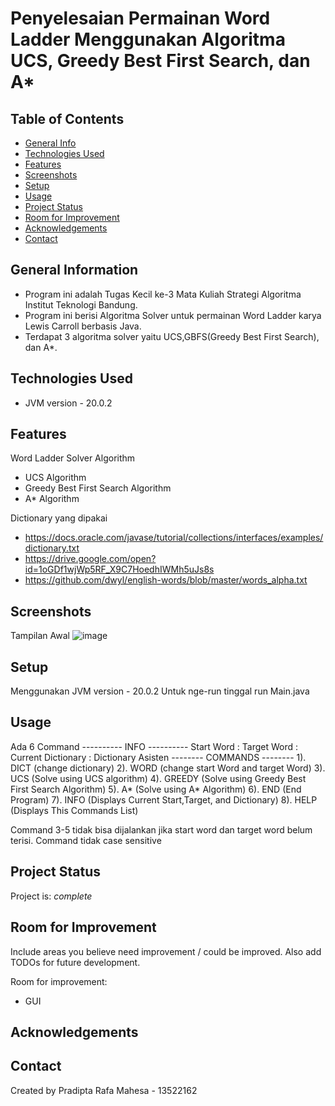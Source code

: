 # Penyelesaian Permainan Word Ladder Menggunakan Algoritma UCS, Greedy Best First Search, dan A*


## Table of Contents
* [General Info](#general-information)
* [Technologies Used](#technologies-used)
* [Features](#features)
* [Screenshots](#screenshots)
* [Setup](#setup)
* [Usage](#usage)
* [Project Status](#project-status)
* [Room for Improvement](#room-for-improvement)
* [Acknowledgements](#acknowledgements)
* [Contact](#contact)
<!-- * [License](#license) -->


## General Information
- Program ini adalah Tugas Kecil ke-3 Mata Kuliah Strategi Algoritma Institut Teknologi Bandung.
- Program ini berisi Algoritma Solver untuk permainan Word Ladder karya Lewis Carroll berbasis Java. 
- Terdapat 3 algoritma solver yaitu UCS,GBFS(Greedy Best First Search), dan A*.


## Technologies Used
- JVM version - 20.0.2


## Features

Word Ladder Solver Algorithm
- UCS Algorithm
- Greedy Best First Search Algorithm
- A* Algorithm

Dictionary yang dipakai
- https://docs.oracle.com/javase/tutorial/collections/interfaces/examples/dictionary.txt
- https://drive.google.com/open?id=1oGDf1wjWp5RF_X9C7HoedhIWMh5uJs8s
- https://github.com/dwyl/english-words/blob/master/words_alpha.txt

## Screenshots
Tampilan Awal
![image](https://github.com/Rapa285/Tucil3_13522162/assets/130206972/704eb6b4-ab6f-4c4c-aa21-9b4280978ecb)

<!-- If you have screenshots you'd like to share, include them here. -->


## Setup

Menggunakan JVM version - 20.0.2
Untuk nge-run tinggal run Main.java


## Usage

Ada 6 Command
---------- INFO ----------
Start Word : 
Target Word : 
Current Dictionary : Dictionary Asisten
-------- COMMANDS --------
1). DICT (change dictionary)
2). WORD (change start Word and target Word)
3). UCS (Solve using UCS algorithm)
4). GREEDY (Solve using Greedy Best First Search Algorithm)
5). A* (Solve using A* Algorithm)
6). END (End Program)
7). INFO (Displays Current Start,Target, and Dictionary)
8). HELP (Displays This Commands List)

Command 3-5 tidak bisa dijalankan jika start word dan target word belum terisi.
Command tidak case sensitive


## Project Status
Project is: _complete_


## Room for Improvement
Include areas you believe need improvement / could be improved. Also add TODOs for future development.

Room for improvement:
- GUI



## Acknowledgements



## Contact
Created by Pradipta Rafa Mahesa - 13522162


<!-- Optional -->
<!-- ## License -->
<!-- This project is open source and available under the [... License](). -->

<!-- You don't have to include all sections - just the one's relevant to your project -->
